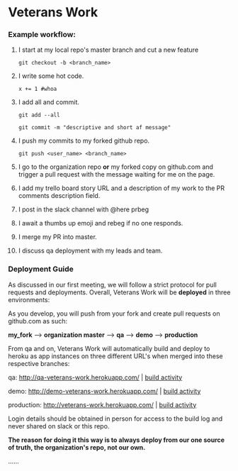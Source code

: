 # Veterans Work
### Example workflow:
1. I start at my local repo's master branch and cut a new feature

    `git checkout -b <branch_name>`
2. I write some hot code.

    `x += 1 #whoa`
3. I add all and commit.

    `git add --all`

    `git commit -m "descriptive and short af message"`
4. I push my commits to my forked github repo.

    `git push <user_name> <branch_name>`
5. I go to the organization repo **or** my forked copy on github.com and trigger a pull request with the message waiting for me on the page.

6. I add my trello board story URL and a description of my work to the PR comments description field.

7. I post in the slack channel with @here prbeg <link to pull request>

8. I await a thumbs up emoji and rebeg if no one responds.

9. I merge my PR into master.

10. I discuss qa deployment with my leads and team.

### Deployment Guide

As discussed in our first meeting, we will follow a strict protocol for pull requests and deployments. Overall, Veterans Work will be **deployed** in three environments:

As you develop, you will push from your fork and create pull requests on github.com as such:

**my_fork** --> **organization master** --> **qa** --> **demo** --> **production**

From qa and on, Veterans Work will automatically build and deploy to heroku as app instances on three different URL's when merged into these respective branches:

qa: http://qa-veterans-work.herokuapp.com/ | [build activity](https://dashboard.heroku.com/apps/qa-veterans-work/activity)

demo: http://demo-veterans-work.herokuapp.com/ | [build activity](https://dashboard.heroku.com/apps/demo-veterans-work/activity)

production: http://veterans-work.herokuapp.com/ | [build activity](https://dashboard.heroku.com/apps/veterans-work/activity)


Login details should be obtained in person for access to the build log and never shared on slack or this repo.

**The reason for doing it this way is to always deploy from our one source of truth, the organization's repo, not our own.**

......
